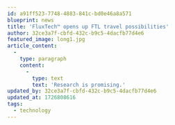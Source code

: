 ```yaml
---
id: a91ff523-7748-4883-841c-bd0e46a8a571
blueprint: news
title: 'FluxTech™ opens up FTL travel possibilities'
author: 32ce3a7f-cbfd-432c-b9c5-4dacfb77d4e6
featured_image: long1.jpg
article_content:
  -
    type: paragraph
    content:
      -
        type: text
        text: 'Research is promising.'
updated_by: 32ce3a7f-cbfd-432c-b9c5-4dacfb77d4e6
updated_at: 1726808616
tags:
  - technology
---
```


